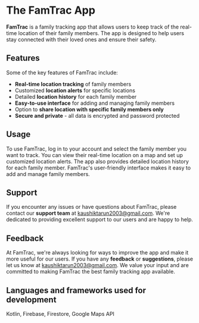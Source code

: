 # The FamTrac App

**FamTrac** is a family tracking app that allows users to keep track of the real-time location of their family members. The app is designed to help users stay connected with their loved ones and ensure their safety.

## Features

Some of the key features of FamTrac include:

- **Real-time location tracking** of family members
- Customized **location alerts** for specific locations
- Detailed **location history** for each family member
- **Easy-to-use interface** for adding and managing family members
- Option to **share location with specific family members only**
- **Secure and private** - all data is encrypted and password protected


## Usage

To use FamTrac, log in to your account and select the family member you want to track. You can view their real-time location on a map and set up customized location alerts. The app also provides detailed location history for each family member. FamTrac's user-friendly interface makes it easy to add and manage family members.

## Support

If you encounter any issues or have questions about FamTrac, please contact our **support team** at kaushiktarun2003@gmail.com. We're dedicated to providing excellent support to our users and are happy to help.

## Feedback

At FamTrac, we're always looking for ways to improve the app and make it more useful for our users. If you have any **feedback** or **suggestions**, please let us know at kaushiktarun2003@gmail.com. We value your input and are committed to making FamTrac the best family tracking app available.

## Languages and frameworks used for development

Kotlin, Firebase, Firestore, Google Maps API
